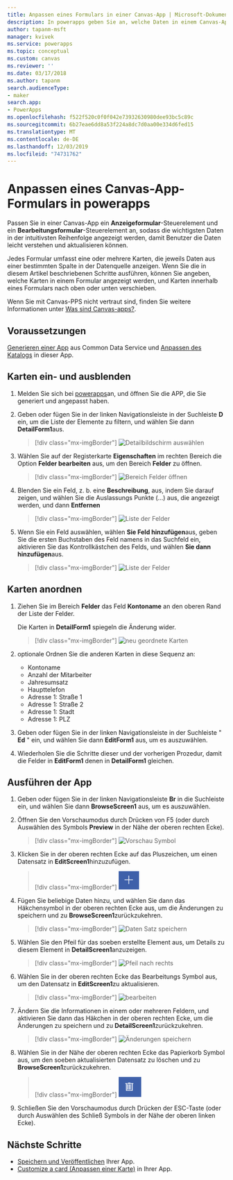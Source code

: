 ```yaml
---
title: Anpassen eines Formulars in einer Canvas-App | Microsoft-Dokumentation
description: In powerapps geben Sie an, welche Daten in einem Canvas-App-Formular angezeigt werden sollen, in welcher Reihenfolge Sie angezeigt werden und in welchen Steuerelementen Sie angezeigt werden.
author: tapanm-msft
manager: kvivek
ms.service: powerapps
ms.topic: conceptual
ms.custom: canvas
ms.reviewer: ''
ms.date: 03/17/2018
ms.author: tapanm
search.audienceType:
- maker
search.app:
- PowerApps
ms.openlocfilehash: f522f520c0f0f042e73932630980dee93bc5c89c
ms.sourcegitcommit: 6b27eae6dd8a53f224a8dc7d0aa00e334d6fed15
ms.translationtype: MT
ms.contentlocale: de-DE
ms.lasthandoff: 12/03/2019
ms.locfileid: "74731762"
---
```

# <a name="customize-a-canvas-app-form-in-power-apps"></a>Anpassen eines Canvas-App-Formulars in powerapps

Passen Sie in einer Canvas-App ein **Anzeigeformular**-Steuerelement und ein **Bearbeitungsformular**-Steuerelement an, sodass die wichtigsten Daten in der intuitivsten Reihenfolge angezeigt werden, damit Benutzer die Daten leicht verstehen und aktualisieren können.

Jedes Formular umfasst eine oder mehrere Karten, die jeweils Daten aus einer bestimmten Spalte in der Datenquelle anzeigen. Wenn Sie die in diesem Artikel beschriebenen Schritte ausführen, können Sie angeben, welche Karten in einem Formular angezeigt werden, und Karten innerhalb eines Formulars nach oben oder unten verschieben.

Wenn Sie mit Canvas-PPS nicht vertraut sind, finden Sie weitere Informationen unter [Was sind Canvas-apps?](getting-started.md).

## <a name="prerequisites"></a>Voraussetzungen

[Generieren einer App](data-platform-create-app.md) aus Common Data Service und [Anpassen des Katalogs](customize-layout-sharepoint.md) in dieser App.

## <a name="show-and-hide-cards"></a>Karten ein- und ausblenden

1. Melden Sie sich bei [powerapps](https://make.powerapps.com?utm_source=padocs&utm_medium=linkinadoc&utm_campaign=referralsfromdoc)an, und öffnen Sie die APP, die Sie generiert und angepasst haben.

1. Geben oder fügen Sie in der linken Navigationsleiste in der Suchleiste **D** ein, um die Liste der Elemente zu filtern, und wählen Sie dann **DetailForm1**aus.

    > [!div class="mx-imgBorder"]
    > ![Detailbildschirm auswählen](./media/customize-forms-sharepoint/select-detailform.png)

1. Wählen Sie auf der Registerkarte **Eigenschaften** im rechten Bereich die Option **Felder bearbeiten** aus, um den Bereich **Felder** zu öffnen.

    > [!div class="mx-imgBorder"]
    > ![Bereich Felder öffnen](./media/customize-forms-sharepoint/edit-fields.png)

1. Blenden Sie ein Feld, z. b. eine **Beschreibung**, aus, indem Sie darauf zeigen, und wählen Sie die Auslassungs Punkte (...) aus, die angezeigt werden, und dann **Entfernen**

    > [!div class="mx-imgBorder"]
    > ![Liste der Felder](./media/customize-forms-sharepoint/hide-fields.png)

1. Wenn Sie ein Feld auswählen, wählen **Sie Feld hinzufügen**aus, geben Sie die ersten Buchstaben des Feld namens in das Suchfeld ein, aktivieren Sie das Kontrollkästchen des Felds, und wählen **Sie dann hinzufügen**aus.

    > [!div class="mx-imgBorder"]
    > ![Liste der Felder](./media/customize-forms-sharepoint/show-field.png)

## <a name="reorder-the-cards"></a>Karten anordnen

1. Ziehen Sie im Bereich **Felder** das Feld **Kontoname** an den oberen Rand der Liste der Felder.

    Die Karten in **DetailForm1** spiegeln die Änderung wider.

    > [!div class="mx-imgBorder"]
    > ![neu geordnete Karten](./media/customize-forms-sharepoint/reordered-card.png)

1. optionale Ordnen Sie die anderen Karten in diese Sequenz an:

    - Kontoname
    - Anzahl der Mitarbeiter
    - Jahresumsatz
    - Haupttelefon
    - Adresse 1: Straße 1
    - Adresse 1: Straße 2
    - Adresse 1: Stadt
    - Adresse 1: PLZ

1. Geben oder fügen Sie in der linken Navigationsleiste in der Suchleiste " **Ed** " ein, und wählen Sie dann **EditForm1** aus, um es auszuwählen.

1. Wiederholen Sie die Schritte dieser und der vorherigen Prozedur, damit die Felder in **EditForm1** denen in **DetailForm1** gleichen.

## <a name="run-the-app"></a>Ausführen der App

1. Geben oder fügen Sie in der linken Navigationsleiste **Br** in die Suchleiste ein, und wählen Sie dann **BrowseScreen1** aus, um es auszuwählen.

1. Öffnen Sie den Vorschaumodus durch Drücken von F5 (oder durch Auswählen des Symbols **Preview** in der Nähe der oberen rechten Ecke).

    > [!div class="mx-imgBorder"]
    > ![Vorschau Symbol](./media/customize-forms-sharepoint/open-preview.png)

1. Klicken Sie in der oberen rechten Ecke auf das Pluszeichen, um einen Datensatz in **EditScreen1**hinzuzufügen.

    > [!div class="mx-imgBorder"]
    > ![Datensatz hinzufügen](./media/customize-forms-sharepoint/add-record.png)

1. Fügen Sie beliebige Daten hinzu, und wählen Sie dann das Häkchensymbol in der oberen rechten Ecke aus, um die Änderungen zu speichern und zu **BrowseScreen1**zurückzukehren.

    > [!div class="mx-imgBorder"]
    > ![Daten Satz speichern](./media/customize-forms-sharepoint/save-record.png)

1. Wählen Sie den Pfeil für das soeben erstellte Element aus, um Details zu diesem Element in **DetailScreen1**anzuzeigen.

    > [!div class="mx-imgBorder"]
    > ![Pfeil nach rechts](./media/customize-forms-sharepoint/right-arrow.png)

1. Wählen Sie in der oberen rechten Ecke das Bearbeitungs Symbol aus, um den Datensatz in **EditScreen1**zu aktualisieren.

    > [!div class="mx-imgBorder"]
    > ![bearbeiten](./media/customize-forms-sharepoint/edit-record.png)

1. Ändern Sie die Informationen in einem oder mehreren Feldern, und aktivieren Sie dann das Häkchen in der oberen rechten Ecke, um die Änderungen zu speichern und zu **DetailScreen1**zurückzukehren.

    > [!div class="mx-imgBorder"]
    > ![Änderungen speichern](./media/customize-forms-sharepoint/save-record.png)

1. Wählen Sie in der Nähe der oberen rechten Ecke das Papierkorb Symbol aus, um den soeben aktualisierten Datensatz zu löschen und zu **BrowseScreen1**zurückzukehren.

    > [!div class="mx-imgBorder"]
    > ![DELETE-Datensatz](./media/customize-forms-sharepoint/delete-record.png)

1. Schließen Sie den Vorschaumodus durch Drücken der ESC-Taste (oder durch Auswählen des Schließ Symbols in der Nähe der oberen linken Ecke).

## <a name="next-steps"></a>Nächste Schritte

- [Speichern und Veröffentlichen](save-publish-app.md) Ihrer App.
- [Customize a card (Anpassen einer Karte)](customize-card.md) in Ihrer App.